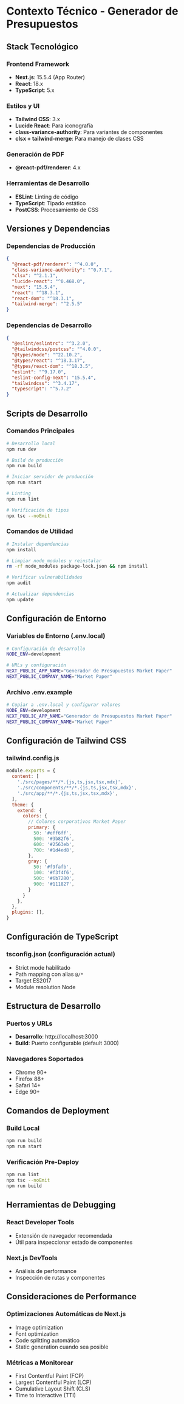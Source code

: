 # Contexto Técnico - Generador de Presupuestos

## Stack Tecnológico

### Frontend Framework
- **Next.js**: 15.5.4 (App Router)
- **React**: 18.x
- **TypeScript**: 5.x

### Estilos y UI
- **Tailwind CSS**: 3.x
- **Lucide React**: Para iconografía
- **class-variance-authority**: Para variantes de componentes
- **clsx + tailwind-merge**: Para manejo de clases CSS

### Generación de PDF
- **@react-pdf/renderer**: 4.x

### Herramientas de Desarrollo
- **ESLint**: Linting de código
- **TypeScript**: Tipado estático
- **PostCSS**: Procesamiento de CSS

## Versiones y Dependencias

### Dependencias de Producción
```json
{
  "@react-pdf/renderer": "^4.0.0",
  "class-variance-authority": "^0.7.1",
  "clsx": "^2.1.1",
  "lucide-react": "^0.468.0",
  "next": "15.5.4",
  "react": "^18.3.1",
  "react-dom": "^18.3.1",
  "tailwind-merge": "^2.5.5"
}
```

### Dependencias de Desarrollo
```json
{
  "@eslint/eslintrc": "^3.2.0",
  "@tailwindcss/postcss": "^4.0.0",
  "@types/node": "^22.10.2",
  "@types/react": "^18.3.17",
  "@types/react-dom": "^18.3.5",
  "eslint": "^9.17.0",
  "eslint-config-next": "15.5.4",
  "tailwindcss": "^3.4.17",
  "typescript": "^5.7.2"
}
```

## Scripts de Desarrollo

### Comandos Principales
```bash
# Desarrollo local
npm run dev

# Build de producción
npm run build

# Iniciar servidor de producción
npm run start

# Linting
npm run lint

# Verificación de tipos
npx tsc --noEmit
```

### Comandos de Utilidad
```bash
# Instalar dependencias
npm install

# Limpiar node_modules y reinstalar
rm -rf node_modules package-lock.json && npm install

# Verificar vulnerabilidades
npm audit

# Actualizar dependencias
npm update
```

## Configuración de Entorno

### Variables de Entorno (.env.local)
```bash
# Configuración de desarrollo
NODE_ENV=development

# URLs y configuración
NEXT_PUBLIC_APP_NAME="Generador de Presupuestos Market Paper"
NEXT_PUBLIC_COMPANY_NAME="Market Paper"
```

### Archivo .env.example
```bash
# Copiar a .env.local y configurar valores
NODE_ENV=development
NEXT_PUBLIC_APP_NAME="Generador de Presupuestos Market Paper"
NEXT_PUBLIC_COMPANY_NAME="Market Paper"
```

## Configuración de Tailwind CSS

### tailwind.config.js
```javascript
module.exports = {
  content: [
    './src/pages/**/*.{js,ts,jsx,tsx,mdx}',
    './src/components/**/*.{js,ts,jsx,tsx,mdx}',
    './src/app/**/*.{js,ts,jsx,tsx,mdx}',
  ],
  theme: {
    extend: {
      colors: {
        // Colores corporativos Market Paper
        primary: {
          50: '#eff6ff',
          500: '#3b82f6',
          600: '#2563eb',
          700: '#1d4ed8',
        },
        gray: {
          50: '#f9fafb',
          100: '#f3f4f6',
          500: '#6b7280',
          900: '#111827',
        }
      }
    },
  },
  plugins: [],
}
```

## Configuración de TypeScript

### tsconfig.json (configuración actual)
- Strict mode habilitado
- Path mapping con alias `@/*`
- Target ES2017
- Module resolution Node

## Estructura de Desarrollo

### Puertos y URLs
- **Desarrollo**: http://localhost:3000
- **Build**: Puerto configurable (default 3000)

### Navegadores Soportados
- Chrome 90+
- Firefox 88+
- Safari 14+
- Edge 90+

## Comandos de Deployment

### Build Local
```bash
npm run build
npm run start
```

### Verificación Pre-Deploy
```bash
npm run lint
npx tsc --noEmit
npm run build
```

## Herramientas de Debugging

### React Developer Tools
- Extensión de navegador recomendada
- Útil para inspeccionar estado de componentes

### Next.js DevTools
- Análisis de performance
- Inspección de rutas y componentes

## Consideraciones de Performance

### Optimizaciones Automáticas de Next.js
- Image optimization
- Font optimization
- Code splitting automático
- Static generation cuando sea posible

### Métricas a Monitorear
- First Contentful Paint (FCP)
- Largest Contentful Paint (LCP)
- Cumulative Layout Shift (CLS)
- Time to Interactive (TTI)